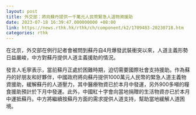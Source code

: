 ```yaml
---
layout: post
title: 外交部：將向蘇丹提供一千萬元人民幣緊急人道物資援助
date: 2023-07-18 16:39:47.000000000 +08:00
link: https://news.rthk.hk/rthk/ch/component/k2/1709483-20230718.htm
categories: rthk
---
```


在北京，外交部在例行記者會被問到蘇丹自4月爆發武裝衝突以來，人道主義形勢日益嚴峻，中方對蘇丹提供人道主義援助的情況。

發言人毛寧表示，當前蘇丹正處於困難時期，迫切需要國際社會支持援助。作為蘇丹的好朋友和好夥伴，中國政府將向蘇丹提供1000萬元人民幣的緊急人道主義物資援助，緩解蘇丹的人道壓力，其中醫療物資已於本月中發運，另外900多噸的糧食援助預計於下月中發運。此外，中國紅十字會向當地捐贈的生活物資亦已於本月中運抵蘇丹。中方將繼續按蘇丹方面的需求提供人道支持，幫助當地緩解人道困境。
